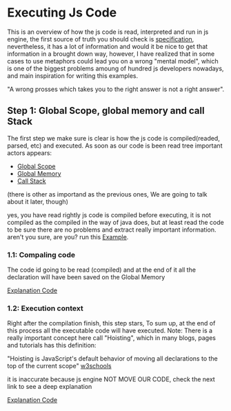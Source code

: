 # Executing Js Code

This is an overview of how the js code is read, interpreted and run in js engine, the first source of truth you should check is [specification](https://www.ecma-international.org/ecma-262/9.0/index.html#sec-intro), nevertheless, it has a lot of information and would it be nice to get that information in a brought down way, however, I have realized that in some cases to use metaphors could lead you on a wrong "mental model", which is one of the biggest problems amoung of hundred js developers nowadays, and main inspiration for writing this examples.

"A wrong prosses which takes you to the right answer is not a right answer".


## Step 1: Global Scope, global memory and call Stack

The first step we make sure is clear is how the js code is compiled(readed, parsed, etc) and executed.
As soon as our code is been read tree important actors appears:

* [Global Scope](https://www.w3schools.com/js/js_scope.asp)
* [Global Memory](https://www.w3schools.com/js/js_scope.asp)
* [Call Stack](https://developer.mozilla.org/en-US/docs/Glossary/Call_stack)

(there is other as importand as the previous ones, We are going to talk about it later, though)

yes, you have read rightly js code is compiled before executing, it is not compiled as the compiled in the way of java does, but at least read the code to be sure there are no problems and extract really important information. aren't you sure, are you? run this [Example](/stepOne/syntaxError.js).

### 1.1: Compaling code
The code id going to be read (compiled) and at the end of it all the declaration will have been saved on the Global Memory

[Explanation Code](/stepOne/savingDeclarations.js)

### 1.2: Execution context
Right after the compilation finish, this step stars, To sum up, at the end of this process all the executable code will have executed.
Note: There is a really important concept here call "Hoisting", which in many blogs, pages and tutorials has this definition:

"Hoisting is JavaScript's default behavior of moving all declarations to the top of the current scope" [w3schools](https://www.w3schools.com/js/js_hoisting.asp)

it is inaccurate because js engine NOT MOVE OUR CODE, check the next link to see a deep explanation

[Explanation Code](/stepOne/executionContext.js)



